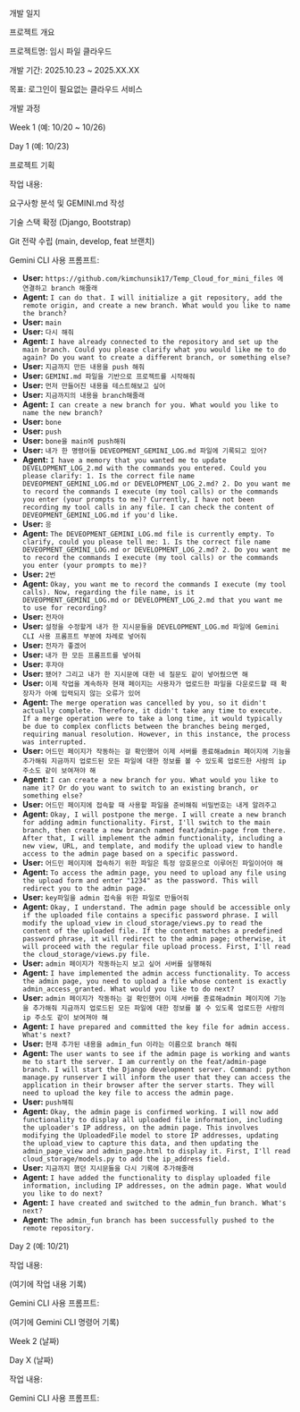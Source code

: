 개발 일지

프로젝트 개요

프로젝트명: 임시 파일 클라우드

개발 기간:  2025.10.23 ~ 2025.XX.XX

목표: 로그인이 필요없는 클라우드 서비스

개발 과정

Week 1 (예: 10/20 ~ 10/26)

Day 1 (예: 10/23)

프로젝트 기획

작업 내용:

요구사항 분석 및 GEMINI.md 작성

기술 스택 확정 (Django, Bootstrap)

Git 전략 수립 (main, develop, feat 브랜치)

Gemini CLI 사용 프롬프트:

- **User:** `https://github.com/kimchunsik17/Temp_Cloud_for_mini_files 에 연결하고 branch 해줄래`
- **Agent:** `I can do that. I will initialize a git repository, add the remote origin, and create a new branch. What would you like to name the branch?`
- **User:** `main`
- **User:** `다시 해줘`
- **Agent:** `I have already connected to the repository and set up the main branch. Could you please clarify what you would like me to do again? Do you want to create a different branch, or something else?`
- **User:** `지금까지 만든 내용을 push 해줘`
- **User:** `GEMINI.md 파일을 기반으로 프로젝트를 시작해줘`
- **User:** `먼저 만들어진 내용을 테스트해보고 싶어`
- **User:** `지금까지의 내용을 branch해줄래`
- **Agent:** `I can create a new branch for you. What would you like to name the new branch?`
- **User:** `bone`
- **User:** `push`
- **User:** `bone을 main에 push해줘`
- **User:** `내가 한 명령어들 DEVEOPMENT_GEMINI_LOG.md 파일에 기록되고 있어?`
- **Agent:** `I have a memory that you wanted me to update DEVELOPMENT_LOG_2.md with the commands you entered. Could you please clarify: 1. Is the correct file name DEVEOPMENT_GEMINI_LOG.md or DEVELOPMENT_LOG_2.md? 2. Do you want me to record the commands I execute (my tool calls) or the commands you enter (your prompts to me)? Currently, I have not been recording my tool calls in any file. I can check the content of DEVEOPMENT_GEMINI_LOG.md if you'd like.`
- **User:** `응`
- **Agent:** `The DEVEOPMENT_GEMINI_LOG.md file is currently empty. To clarify, could you please tell me: 1. Is the correct file name DEVEOPMENT_GEMINI_LOG.md or DEVELOPMENT_LOG_2.md? 2. Do you want me to record the commands I execute (my tool calls) or the commands you enter (your prompts to me)?`
- **User:** `2번`
- **Agent:** `Okay, you want me to record the commands I execute (my tool calls). Now, regarding the file name, is it DEVEOPMENT_GEMINI_LOG.md or DEVELOPMENT_LOG_2.md that you want me to use for recording?`
- **User:** `전자야`
- **User:** `설정을 수정할게 내가 한 지시문들을 DEVELOPMENT_LOG.md 파일에 Gemini CLI 사용 프롬프트 부분에 차례로 넣어줘`
- **User:** `전자가 좋겠어`
- **User:** `내가 한 모든 프롬프트를 넣어줘`
- **User:** `후자야`
- **User:** `됐어? 그리고 내가 한 지시문에 대한 네 질문도 같이 넣어줬으면 해`
- **User:** `이제 작업을 계속하자 현재 페이지는 사용자가 업로드한 파일을 다운로드할 때 확장자가 아예 입력되지 않는 오류가 있어`
- **Agent:** `The merge operation was cancelled by you, so it didn't actually complete. Therefore, it didn't take any time to execute. If a merge operation were to take a long time, it would typically be due to complex conflicts between the branches being merged, requiring manual resolution. However, in this instance, the process was interrupted.`
- **User:** `어드민 페이지가 작동하는 걸 확인했어 이제 서버를 종료해admin 페이지에 기능을 추가해줘 지금까지 업로드된 모든 파일에 대한 정보를 볼 수 있도록 업로드한 사람의 ip 주소도 같이 보여져야 해`
- **Agent:** `I can create a new branch for you. What would you like to name it? Or do you want to switch to an existing branch, or something else?`
- **User:** `어드민 페이지에 접속할 때 사용할 파일을 준비해줘 비밀번호는 내게 알려주고`
- **Agent:** `Okay, I will postpone the merge. I will create a new branch for adding admin functionality. First, I'll switch to the main branch, then create a new branch named feat/admin-page from there. After that, I will implement the admin functionality, including a new view, URL, and template, and modify the upload view to handle access to the admin page based on a specific password.`
- **User:** `어드민 페이지에 접속하기 위한 파일은 특정 암호문으로 이루어진 파일이어야 해`
- **Agent:** `To access the admin page, you need to upload any file using the upload form and enter "1234" as the password. This will redirect you to the admin page.`
- **User:** `key파일을 admin 접속을 위한 파일로 만들어줘`
- **Agent:** `Okay, I understand. The admin page should be accessible only if the uploaded file contains a specific password phrase. I will modify the upload_view in cloud_storage/views.py to read the content of the uploaded file. If the content matches a predefined password phrase, it will redirect to the admin page; otherwise, it will proceed with the regular file upload process. First, I'll read the cloud_storage/views.py file.`
- **User:** `admin 페이지가 작동하는지 보고 싶어 서버를 실행해줘`
- **Agent:** `I have implemented the admin access functionality. To access the admin page, you need to upload a file whose content is exactly admin_access_granted. What would you like to do next?`
- **User:** `admin 페이지가 작동하는 걸 확인했어 이제 서버를 종료해admin 페이지에 기능을 추가해줘 지금까지 업로드된 모든 파일에 대한 정보를 볼 수 있도록 업로드한 사람의 ip 주소도 같이 보여져야 해`
- **Agent:** `I have prepared and committed the key file for admin access. What's next?`
- **User:** `현재 추가된 내용을 admin_fun 이라는 이름으로 branch 해줘`
- **Agent:** `The user wants to see if the admin page is working and wants me to start the server. I am currently on the feat/admin-page branch. I will start the Django development server. Command: python manage.py runserver I will inform the user that they can access the application in their browser after the server starts. They will need to upload the key file to access the admin page.`
- **User:** `push해줘`
- **Agent:** `Okay, the admin page is confirmed working. I will now add functionality to display all uploaded file information, including the uploader's IP address, on the admin page. This involves modifying the UploadedFile model to store IP addresses, updating the upload_view to capture this data, and then updating the admin_page_view and admin_page.html to display it. First, I'll read cloud_storage/models.py to add the ip_address field.`
- **User:** `지금까지 했던 지시문들을 다시 기록에 추가해줄래`
- **Agent:** `I have added the functionality to display uploaded file information, including IP addresses, on the admin page. What would you like to do next?`
- **Agent:** `I have created and switched to the admin_fun branch. What's next?`
- **Agent:** `The admin_fun branch has been successfully pushed to the remote repository.`

Day 2 (예: 10/21)

작업 내용:

(여기에 작업 내용 기록)

Gemini CLI 사용 프롬프트:

(여기에 Gemini CLI 명령어 기록)

Week 2 (날짜)

Day X (날짜)

작업 내용:

Gemini CLI 사용 프롬프트:
